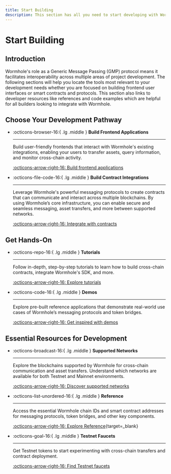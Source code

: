 ```yaml
---
title: Start Building
description: This section has all you need to start developing with Wormhole, including a guide to supported networks, tool sets, and code examples.
---
```


# Start Building

## Introduction

Wormhole's role as a Generic Message Passing (GMP) protocol means it facilitates interoperability across multiple areas of project development. The following sections will help you locate the tools most relevant to your development needs whether you are focused on building frontend user interfaces or smart contracts and protocols. This section also links to developer resources like references and code examples which are helpful for all builders looking to integrate with Wormhole. 

## Choose Your Development Pathway

<div class="grid cards" markdown>

-   :octicons-browser-16:{ .lg .middle } **Build Frontend Applications**

    ---

    Build user-friendly frontends that interact with Wormhole's existing integrations, enabling your users to transfer assets, query information, and monitor cross-chain activity.

    [:octicons-arrow-right-16: Build frontend applications](/docs/build/applications/)

-   :octicons-file-code-16:{ .lg .middle } **Build Contract Integrations**

    ---

    Leverage Wormhole's powerful messaging protocols to create contracts that can communicate and interact across multiple blockchains. By using Wormhole’s core infrastructure, you can enable secure and seamless messaging, asset transfers, and more between supported networks.

    [:octicons-arrow-right-16: Integrate with contracts](/docs/build/applications/connect/)

</div>

## Get Hands-On 

<div class="grid cards" markdown>

-   :octicons-repo-16:{ .lg .middle } **Tutorials**

    ---

    Follow in-depth, step-by-step tutorials to learn how to build cross-chain contracts, integrate Wormhole's SDK, and more.

    [:octicons-arrow-right-16: Explore tutorials](/docs/tutorials/)

-   :octicons-code-16:{ .lg .middle } **Demos**

    ---

    Explore pre-built reference applications that demonstrate real-world use cases of Wormhole’s messaging protocols and token bridges.

    [:octicons-arrow-right-16: Get inspired with demos](/docs/build/start-building/demos/)

</div>

## Essential Resources for Development

<div class="grid cards" markdown>

-   :octicons-broadcast-16:{ .lg .middle } **Supported Networks**

    ---

    Explore the blockchains supported by Wormhole for cross-chain communication and asset transfers. Understand which networks are available for both Testnet and Mainnet environments.

    [:octicons-arrow-right-16: Discover supported networks](/docs/build/start-building/supported-networks/)

-   :octicons-list-unordered-16:{ .lg .middle } **Reference**

    ---

    Access the essential Wormhole chain IDs and smart contract addresses for messaging protocols, token bridges, and other key components.

    [:octicons-arrow-right-16: Explore Reference](/docs/build/reference/){target=\_blank}



-   :octicons-goal-16:{ .lg .middle } **Testnet Faucets**

    ---

    Get Testnet tokens to start experimenting with cross-chain transfers and contract deployment.

    [:octicons-arrow-right-16: Find Testnet faucets](/docs/build/start-building/testnet-faucets/)

</div>
